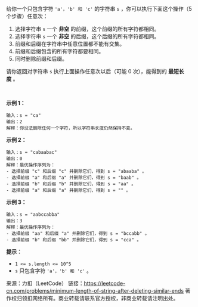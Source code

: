 给你一个只包含字符 ```'a'，'b' 和 'c'``` 的字符串 ```s``` ，你可以执行下面这个操作（5 个步骤）任意次：

1. 选择字符串 ```s``` 一个 **非空** 的前缀，这个前缀的所有字符都相同。
2. 选择字符串 ```s``` 一个 **非空** 的后缀，这个后缀的所有字符都相同。
3. 前缀和后缀在字符串中任意位置都不能有交集。
4. 前缀和后缀包含的所有字符都要相同。
5. 同时删除前缀和后缀。

请你返回对字符串 ```s``` 执行上面操作任意次以后（可能 0 次），能得到的 **最短长度** 。

 

**示例 1：**
```
输入：s = "ca"
输出：2
解释：你没法删除任何一个字符，所以字符串长度仍然保持不变。
```
**示例 2：**
```
输入：s = "cabaabac"
输出：0
解释：最优操作序列为：
- 选择前缀 "c" 和后缀 "c" 并删除它们，得到 s = "abaaba" 。
- 选择前缀 "a" 和后缀 "a" 并删除它们，得到 s = "baab" 。
- 选择前缀 "b" 和后缀 "b" 并删除它们，得到 s = "aa" 。
- 选择前缀 "a" 和后缀 "a" 并删除它们，得到 s = "" 。
```
**示例 3：**
```
输入：s = "aabccabba"
输出：3
解释：最优操作序列为：
- 选择前缀 "aa" 和后缀 "a" 并删除它们，得到 s = "bccabb" 。
- 选择前缀 "b" 和后缀 "bb" 并删除它们，得到 s = "cca" 。
```

**提示：**

* ```1 <= s.length <= 10^5```
* ```s``` 只包含字符 ```'a'，'b' 和 'c'``` 。

来源：力扣（LeetCode）
链接：https://leetcode-cn.com/problems/minimum-length-of-string-after-deleting-similar-ends
著作权归领扣网络所有。商业转载请联系官方授权，非商业转载请注明出处。
